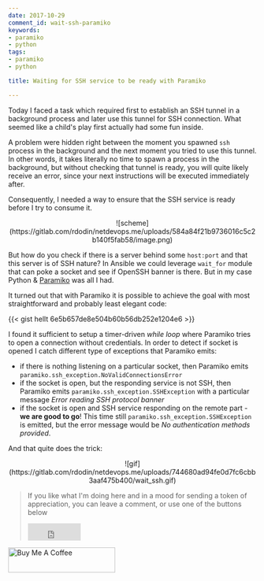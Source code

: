 ```yaml
---
date: 2017-10-29
comment_id: wait-ssh-paramiko
keywords:
- paramiko
- python
tags:
- paramiko
- python

title: Waiting for SSH service to be ready with Paramiko

---
```


Today I faced a task which required first to establish an SSH tunnel in a background process and later use this tunnel for SSH connection. What seemed like a child's play first actually had some fun inside.

A problem were hidden right between the moment you spawned `ssh` process in the background and the next moment you tried to use this tunnel. In other words, it takes literally no time to spawn a process in the background, but without checking that tunnel is ready, you will quite likely receive an error, since your next instructions will be executed immediately after.

Consequently, I needed a way to ensure that the SSH service is ready before I try to consume it.

<center>![scheme](https://gitlab.com/rdodin/netdevops.me/uploads/584a84f21b9736016c5c2b140f5fab58/image.png)</center>


<!--more-->

But how do you check if there is a server behind some `host:port` and that this server is of SSH nature? In Ansible we could leverage `wait_for` module that can poke a socket and see if OpenSSH banner is there. But in my case Python & [Paramiko](http://www.paramiko.org/) was all I had.

It turned out that with Paramiko it is possible to achieve the goal with most straightforward and probably least elegant code:

{{< gist hellt 6e5b657de8e504b60b56db252e1204e6 >}}

I found it sufficient to setup a timer-driven _while loop_ where Paramiko tries to open a connection without credentials. In order to detect if socket is opened I catch different type of exceptions that Paramiko emits:

* if there is nothing listening on a particular socket, then Paramiko emits `paramiko.ssh_exception.NoValidConnectionsError`
* if the socket is open, but the responding service is not SSH, then Paramiko emits `paramiko.ssh_exception.SSHException` with a particular message _Error reading SSH protocol banner_
* if the socket is open and SSH service responding on the remote part - **we are good to go**! This time still `paramiko.ssh_exception.SSHException` is emitted, but the error message would be _No authentication methods provided_.

And that quite does the trick:
<center>![gif](https://gitlab.com/rdodin/netdevops.me/uploads/744680ad94fe0d7fc6cbb3aaf475b400/wait_ssh.gif)</center>

> If you like what I'm doing here and in a mood for sending a token of appreciation, you can leave a comment, or use one of the buttons below  
> <iframe src="https://github.com/sponsors/hellt/button" title="Sponsor hellt" height="35" width="107" style="border: 0;"></iframe>
<a href="https://www.buymeacoffee.com/ntdvps" target="_blank"><img src="https://cdn.buymeacoffee.com/buttons/lato-orange.png" alt="Buy Me A Coffee" style="height: 51px !important;width: 217px !important;" ></a>